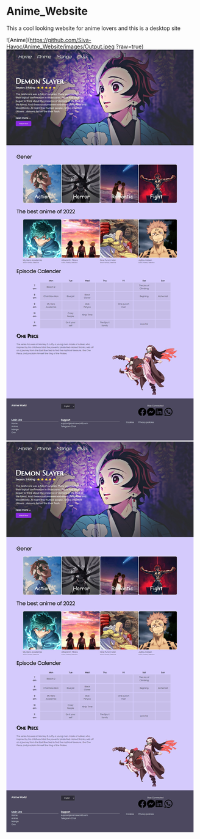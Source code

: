 # Anime_Website
This a cool looking website for anime lovers and this is a desktop site


![Anime](https://github.com/Siva-Havoc/Anime_Website/images/Output.jpeg ?raw=true)
![Screen Shot](./images/output.jpeg)
<img src="./images/output.jpeg" alt="Anime">

